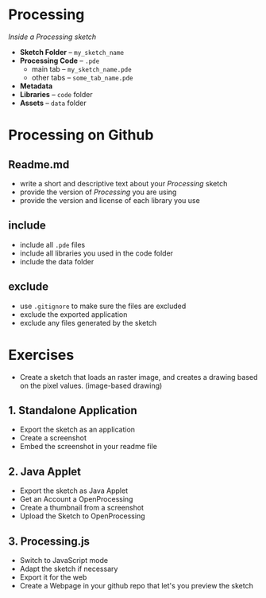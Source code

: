 # Processing

*Inside a Processing sketch*

* **Sketch Folder** – `my_sketch_name`
* **Processing Code** – `.pde`
  * main tab – `my_sketch_name.pde`
  * other tabs – `some_tab_name.pde`
* **Metadata**
* **Libraries** – `code` folder
* **Assets** – `data` folder


# Processing on Github


## Readme.md ##

* write a short and descriptive text about your *Processing* sketch
* provide the version of *Processing* you are using
* provide the version and license of each library you use

## include ##

* include all `.pde` files
* include all libraries you used in the code folder
* include the data folder

## exclude ##

* use `.gitignore` to make sure the files are excluded
* exclude the exported application
* exclude any files generated by the sketch




Exercises
=========

* Create a sketch that loads an raster image, and creates a drawing based on the pixel values.  (image-based drawing)

## 1. Standalone Application

* Export the sketch as an application
* Create a screenshot
* Embed the screenshot in your readme file

## 2. Java Applet

* Export the sketch as Java Applet
* Get an Account a OpenProcessing
* Create a thumbnail from a screenshot
* Upload the Sketch to OpenProcessing

## 3. Processing.js

* Switch to JavaScript mode
* Adapt the sketch if necessary
* Export it for the web
* Create a Webpage in your github repo that let's you preview the sketch
